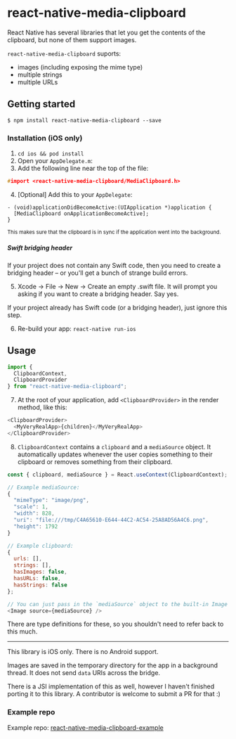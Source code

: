 # react-native-media-clipboard

React Native has several libraries that let you get the contents of the clipboard, but none of them support images.

`react-native-media-clipboard` suports:

- images (including exposing the mime type)
- multiple strings
- multiple URLs

## Getting started

`$ npm install react-native-media-clipboard --save`

### Installation (iOS only)

1. `cd ios && pod install`
2. Open your `AppDelegate.m`:
3. Add the following line near the top of the file:

```h
#import <react-native-media-clipboard/MediaClipboard.h>
```

4. [Optional] Add this to your `AppDelegate`:

```objc
- (void)applicationDidBecomeActive:(UIApplication *)application {
  [MediaClipboard onApplicationBecomeActive];
}
```

<sup>This makes sure that the clipboard is in sync if the application went into the background.</sup>

##### Swift bridging header

If your project does not contain any Swift code, then you need to create a bridging header – or you'll get a bunch of strange build errors.

5. Xcode -> File -> New -> Create an empty .swift file. It will prompt you asking if you want to create a bridging header. Say yes.

If your project already has Swift code (or a bridging header), just ignore this step.

6. Re-build your app: `react-native run-ios`

## Usage

```javascript
import {
  ClipboardContext,
  ClipboardProvider
} from "react-native-media-clipboard";
```

7. At the root of your application, add `<ClipboardProvider>` in the render method, like this:

```javascript
<ClipboardProvider>
  <MyVeryRealApp>{children}</MyVeryRealApp>
</ClipboardProvider>
```

8. `ClipboardContext` contains a `clipboard` and a `mediaSource` object. It automatically updates whenever the user copies something to their clipboard or removes something from their clipboard.

```javascript
const { clipboard, mediaSource } = React.useContext(ClipboardContext);

// Example mediaSource:
{
  "mimeType": "image/png",
  "scale": 1,
  "width": 828,
  "uri": "file:///tmp/C4A65610-E644-44C2-AC54-25A8AD56A4C6.png",
  "height": 1792
}

// Example clipboard:
{
  urls: [],
  strings: [],
  hasImages: false,
  hasURLs: false,
  hasStrings: false
};

// You can just pass in the `mediaSource` object to the built-in Image component. As long as the mediaSource object is not null, it should just work.
<Image source={mediaSource} />
```

There are type definitions for these, so you shouldn't need to refer back to this much.

---

This library is iOS only. There is no Android support.

Images are saved in the temporary directory for the app in a background thread. It does not send `data` URIs across the bridge.

There is a JSI implementation of this as well, however I haven't finished porting it to this library. A contributor is welcome to submit a PR for that :)

### Example repo

Example repo: [react-native-media-clipboard-example](https://github.com/Jarred-Sumner/react-native-media-clipboard-example)
